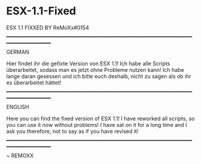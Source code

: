 # ESX-1.1-Fixed
ESX 1.1 FIXXED BY ReMoXx#0154
▁▁▁▁▁▁▁▁▁▁▁▁▁▁▁▁▁▁▁▁▁▁▁▁▁▁▁▁▁▁▁▁▁▁▁▁▁▁▁▁▁▁▁▁▁▁▁▁▁▁▁▁▁▁▁▁▁

GERMAN

Hier findet ihr die gefixte Version von ESX 1.1!
Ich habe alle Scripts überarbeitet, sodass man es jetzt ohne Probleme nutzen kann! Ich habe lange daran gesessen und ich bitte euch deshalb, nicht zu sagen als ob ihr es überarbeitet hättet! 
▁▁▁▁▁▁▁▁▁▁▁▁▁▁▁▁▁▁▁▁▁▁▁▁▁▁▁▁▁▁▁▁▁▁▁▁▁▁▁▁▁▁▁▁▁▁▁▁▁▁▁▁▁▁▁▁▁

ENGLISH

Here you can find the fixed version of ESX 1.1!
I have reworked all scripts, so you can use it now without problems! I have sat on it for a long time and I ask you therefore, not to say as if you have revised it! 
▁▁▁▁▁▁▁▁▁▁▁▁▁▁▁▁▁▁▁▁▁▁▁▁▁▁▁▁▁▁▁▁▁▁▁▁▁▁▁▁▁▁▁▁▁▁▁▁▁▁▁▁▁▁▁▁▁

~ REMOXX
